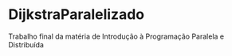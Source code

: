 # DijkstraParalelizado
Trabalho final da matéria de Introdução à Programação Paralela e Distribuída
